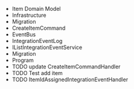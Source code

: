 * Item Domain Model
* Infrastructure
* Migration
* CreateItemCommand
* EventBus
* IntegrationEventLog
* IListIntegrationEventService
* Migration
* Program
* TODO update CreateItemCommandHandler
* TODO Test add item
* TODO ItemIdAssignedIntegrationEventHandler